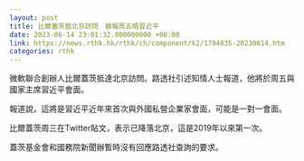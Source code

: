 ```yaml
---
layout: post
title: 比爾蓋茨抵北京訪問　據報周五晤習近平
date: 2023-06-14 23:01:32.000000000 +08:00
link: https://news.rthk.hk/rthk/ch/component/k2/1704835-20230614.htm
categories: rthk
---
```


微軟聯合創辦人比爾蓋茨抵達北京訪問。路透社引述知情人士報道，他將於周五與國家主席習近平會面。

報道說，這將是習近平近年來首次與外國私營企業家會面，可能是一對一會面。

比爾蓋茨周三在Twitter貼文，表示已降落北京，這是2019年以來第一次。

蓋茨基金會和國務院新聞辦暫時沒有回應路透社查詢的要求。

